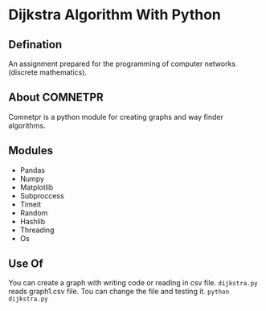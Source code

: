 # Dijkstra Algorithm With Python
## Defination
An assignment prepared for the programming of computer networks (discrete mathematics).

## About COMNETPR
Comnetpr is a python module for creating graphs and way finder algorithms.

## Modules
* Pandas
* Numpy
* Matplotlib
* Subproccess
* Timeit
* Random
* Hashlib
* Threading
* Os

## Use Of
You can create a graph with writing code or reading in csv file. `dijkstra.py` reads graph1.csv file. Tou can change the file and testing it.
`python dijkstra.py`

